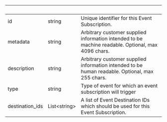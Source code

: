 <!-- Code generated for API Clients. DO NOT EDIT. -->

| &nbsp; | &nbsp; | &nbsp; |
|---|---|---|
| id | string | Unique identifier for this Event Subscription. |
| metadata | string | Arbitrary customer supplied information intended to be machine readable. Optional, max 4096 chars. |
| description | string | Arbitrary customer supplied information intended to be human readable. Optional, max 255 chars. |
| type | string | Type of event for which an event subscription will trigger |
| destination_ids | List&lt;string&gt; | A list of Event Destination IDs which should be used for this Event Subscription. |